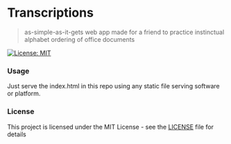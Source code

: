 # Transcriptions

> as-simple-as-it-gets web app made for a friend to practice instinctual alphabet ordering of office documents

[![License: MIT](https://img.shields.io/badge/License-MIT-yellow.svg)](https://opensource.org/licenses/MIT)

### Usage

Just serve the index.html in this repo using any static file serving software or platform.

### License

This project is licensed under the MIT License - see the [LICENSE](LICENSE) file for details
